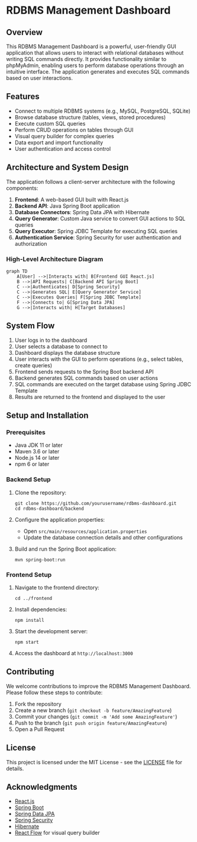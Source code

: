 # RDBMS Management Dashboard

## Overview

This RDBMS Management Dashboard is a powerful, user-friendly GUI application that allows users to interact with relational databases without writing SQL commands directly. It provides functionality similar to phpMyAdmin, enabling users to perform database operations through an intuitive interface. The application generates and executes SQL commands based on user interactions.

## Features

- Connect to multiple RDBMS systems (e.g., MySQL, PostgreSQL, SQLite)
- Browse database structure (tables, views, stored procedures)
- Execute custom SQL queries
- Perform CRUD operations on tables through GUI
- Visual query builder for complex queries
- Data export and import functionality
- User authentication and access control

## Architecture and System Design

The application follows a client-server architecture with the following components:

1. **Frontend**: A web-based GUI built with React.js
2. **Backend API**: Java Spring Boot application
3. **Database Connectors**: Spring Data JPA with Hibernate
4. **Query Generator**: Custom Java service to convert GUI actions to SQL queries
5. **Query Executor**: Spring JDBC Template for executing SQL queries
6. **Authentication Service**: Spring Security for user authentication and authorization

### High-Level Architecture Diagram

```mermaid title="RDBMS Management Dashboard Architecture" type="diagram"
graph TD
    A[User] -->|Interacts with| B[Frontend GUI React.js]
    B -->|API Requests| C[Backend API Spring Boot]
    C -->|Authenticates| D[Spring Security]
    C -->|Generates SQL| E[Query Generator Service]
    C -->|Executes Queries| F[Spring JDBC Template]
    F -->|Connects to| G[Spring Data JPA]
    G -->|Interacts with| H[Target Databases]
```

## System Flow

1. User logs in to the dashboard
2. User selects a database to connect to
3. Dashboard displays the database structure
4. User interacts with the GUI to perform operations (e.g., select tables, create queries)
5. Frontend sends requests to the Spring Boot backend API
6. Backend generates SQL commands based on user actions
7. SQL commands are executed on the target database using Spring JDBC Template
8. Results are returned to the frontend and displayed to the user

## Setup and Installation

### Prerequisites

- Java JDK 11 or later
- Maven 3.6 or later
- Node.js 14 or later
- npm 6 or later

### Backend Setup

1. Clone the repository:
   ```
   git clone https://github.com/yourusername/rdbms-dashboard.git
   cd rdbms-dashboard/backend
   ```

2. Configure the application properties:
   - Open `src/main/resources/application.properties`
   - Update the database connection details and other configurations

3. Build and run the Spring Boot application:
   ```
   mvn spring-boot:run
   ```

### Frontend Setup

1. Navigate to the frontend directory:
   ```
   cd ../frontend
   ```

2. Install dependencies:
   ```
   npm install
   ```

3. Start the development server:
   ```
   npm start
   ```

4. Access the dashboard at `http://localhost:3000`

## Contributing

We welcome contributions to improve the RDBMS Management Dashboard. Please follow these steps to contribute:

1. Fork the repository
2. Create a new branch (`git checkout -b feature/AmazingFeature`)
3. Commit your changes (`git commit -m 'Add some AmazingFeature'`)
4. Push to the branch (`git push origin feature/AmazingFeature`)
5. Open a Pull Request

## License

This project is licensed under the MIT License - see the [LICENSE](LICENSE) file for details.

## Acknowledgments

- [React.js](https://reactjs.org/)
- [Spring Boot](https://spring.io/projects/spring-boot)
- [Spring Data JPA](https://spring.io/projects/spring-data-jpa)
- [Spring Security](https://spring.io/projects/spring-security)
- [Hibernate](https://hibernate.org/)
- [React Flow](https://reactflow.dev/) for visual query builder

